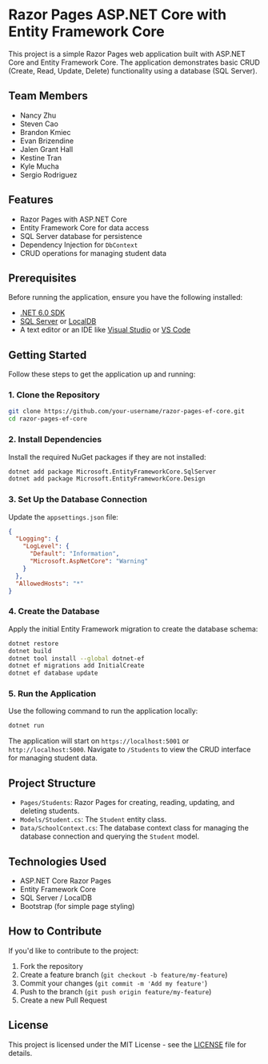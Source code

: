 
# Razor Pages ASP.NET Core with Entity Framework Core

This project is a simple Razor Pages web application built with ASP.NET Core and Entity Framework Core. The application demonstrates basic CRUD (Create, Read, Update, Delete) functionality using a database (SQL Server).

## Team Members
- Nancy Zhu
- Steven Cao
- Brandon Kmiec
- Evan Brizendine
- Jalen Grant Hall
- Kestine Tran
- Kyle Mucha
- Sergio Rodriguez


## Features

- Razor Pages with ASP.NET Core
- Entity Framework Core for data access
- SQL Server database for persistence
- Dependency Injection for `DbContext`
- CRUD operations for managing student data

## Prerequisites

Before running the application, ensure you have the following installed:

- [.NET 6.0 SDK](https://dotnet.microsoft.com/download)
- [SQL Server](https://www.microsoft.com/en-us/sql-server/sql-server-downloads) or [LocalDB](https://docs.microsoft.com/en-us/sql/database-engine/configure-windows/sql-server-2016-express-localdb)
- A text editor or an IDE like [Visual Studio](https://visualstudio.microsoft.com/) or [VS Code](https://code.visualstudio.com/)

## Getting Started

Follow these steps to get the application up and running:

### 1. Clone the Repository

```bash
git clone https://github.com/your-username/razor-pages-ef-core.git
cd razor-pages-ef-core
```

### 2. Install Dependencies

Install the required NuGet packages if they are not installed:

```bash
dotnet add package Microsoft.EntityFrameworkCore.SqlServer
dotnet add package Microsoft.EntityFrameworkCore.Design
```

### 3. Set Up the Database Connection

Update the `appsettings.json` file:

```json
{
  "Logging": {
    "LogLevel": {
      "Default": "Information",
      "Microsoft.AspNetCore": "Warning"
    }
  },
  "AllowedHosts": "*"
}
```

### 4. Create the Database

Apply the initial Entity Framework migration to create the database schema:

```bash
dotnet restore
dotnet build
dotnet tool install --global dotnet-ef
dotnet ef migrations add InitialCreate
dotnet ef database update
```

### 5. Run the Application

Use the following command to run the application locally:

```bash
dotnet run
```

The application will start on `https://localhost:5001` or `http://localhost:5000`. Navigate to `/Students` to view the CRUD interface for managing student data.

## Project Structure

- `Pages/Students`: Razor Pages for creating, reading, updating, and deleting students.
- `Models/Student.cs`: The `Student` entity class.
- `Data/SchoolContext.cs`: The database context class for managing the database connection and querying the `Student` model.

## Technologies Used

- ASP.NET Core Razor Pages
- Entity Framework Core
- SQL Server / LocalDB
- Bootstrap (for simple page styling)

## How to Contribute

If you'd like to contribute to the project:

1. Fork the repository
2. Create a feature branch (`git checkout -b feature/my-feature`)
3. Commit your changes (`git commit -m 'Add my feature'`)
4. Push to the branch (`git push origin feature/my-feature`)
5. Create a new Pull Request

## License

This project is licensed under the MIT License - see the [LICENSE](LICENSE) file for details.
